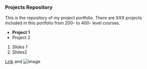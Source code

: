 
### Projects Repository

This is the repository of my project portfolio. There are XXX projects included in this portfolio from 200- to 400- level courses.

- **Project 1**
- Project 2

1. _Slides 1_
2. Slides2


[Link](url) and ![image](https://user-images.githubusercontent.com/31928833/142698152-db4a2d1a-2e8e-4f50-8eff-ecac449b0947.png)

